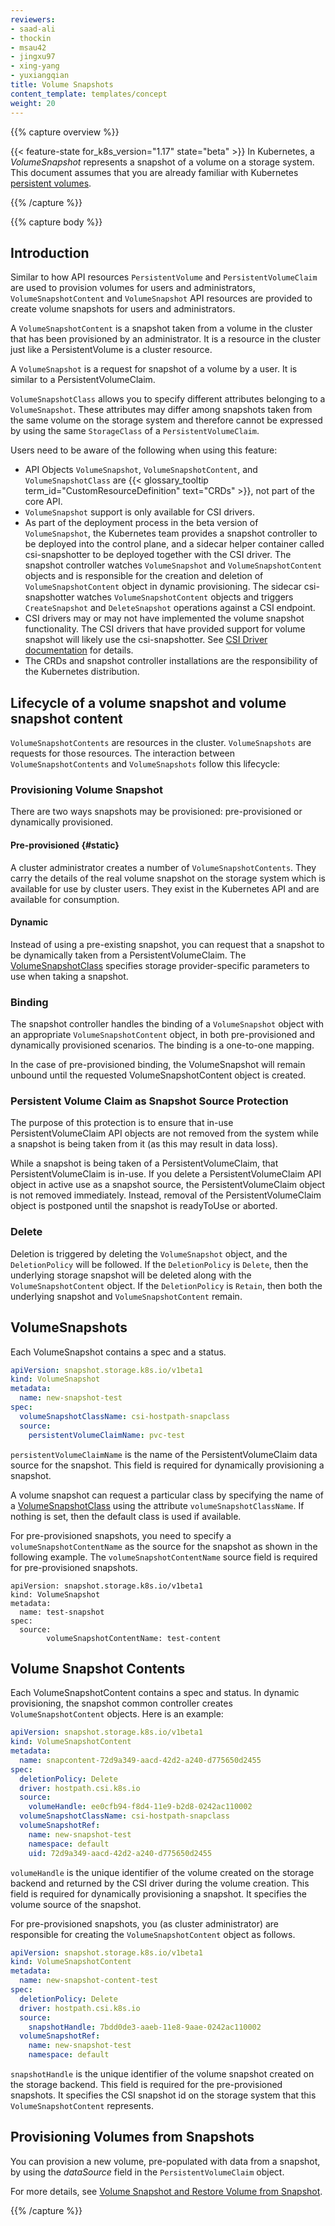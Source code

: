 ```yaml
---
reviewers:
- saad-ali
- thockin
- msau42
- jingxu97
- xing-yang
- yuxiangqian
title: Volume Snapshots
content_template: templates/concept
weight: 20
---
```


{{% capture overview %}}

{{< feature-state for_k8s_version="1.17" state="beta" >}}
In Kubernetes, a _VolumeSnapshot_ represents a snapshot of a volume on a storage system. This document assumes that you are already familiar with Kubernetes [persistent volumes](/docs/concepts/storage/persistent-volumes/).

{{% /capture %}}


{{% capture body %}}

## Introduction

Similar to how API resources `PersistentVolume` and `PersistentVolumeClaim` are used to provision volumes for users and administrators, `VolumeSnapshotContent` and `VolumeSnapshot` API resources are provided to create volume snapshots for users and administrators.

A `VolumeSnapshotContent` is a snapshot taken from a volume in the cluster that has been provisioned by an administrator. It is a resource in the cluster just like a PersistentVolume is a cluster resource.

A `VolumeSnapshot` is a request for snapshot of a volume by a user. It is similar to a PersistentVolumeClaim.

`VolumeSnapshotClass` allows you to specify different attributes belonging to a `VolumeSnapshot`. These attributes may differ among snapshots taken from the same volume on the storage system and therefore cannot be expressed by using the same `StorageClass` of a `PersistentVolumeClaim`.

Users need to be aware of the following when using this feature:

* API Objects `VolumeSnapshot`, `VolumeSnapshotContent`, and `VolumeSnapshotClass` are {{< glossary_tooltip term_id="CustomResourceDefinition" text="CRDs" >}}, not part of the core API.
* `VolumeSnapshot` support is only available for CSI drivers.
* As part of the deployment process in the beta version of `VolumeSnapshot`, the Kubernetes team provides a snapshot controller to be deployed into the control plane, and a sidecar helper container called csi-snapshotter to be deployed together with the CSI driver.  The snapshot controller watches `VolumeSnapshot` and `VolumeSnapshotContent` objects and is responsible for the creation and deletion of `VolumeSnapshotContent` object in dynamic provisioning.  The sidecar csi-snapshotter watches `VolumeSnapshotContent` objects and triggers `CreateSnapshot` and `DeleteSnapshot` operations against a CSI endpoint.
* CSI drivers may or may not have implemented the volume snapshot functionality. The CSI drivers that have provided support for volume snapshot will likely use the csi-snapshotter. See [CSI Driver documentation](https://kubernetes-csi.github.io/docs/) for details.
* The CRDs and snapshot controller installations are the responsibility of the Kubernetes distribution.

## Lifecycle of a volume snapshot and volume snapshot content

`VolumeSnapshotContents` are resources in the cluster. `VolumeSnapshots` are requests for those resources. The interaction between `VolumeSnapshotContents` and `VolumeSnapshots` follow this lifecycle:

### Provisioning Volume Snapshot

There are two ways snapshots may be provisioned: pre-provisioned or dynamically provisioned.

#### Pre-provisioned {#static}
A cluster administrator creates a number of `VolumeSnapshotContents`. They carry the details of the real volume snapshot on the storage system which is available for use by cluster users. They exist in the Kubernetes API and are available for consumption.

#### Dynamic
Instead of using a pre-existing snapshot, you can request that a snapshot to be dynamically taken from a PersistentVolumeClaim. The [VolumeSnapshotClass](/docs/concepts/storage/volume-snapshot-classes/) specifies storage provider-specific parameters to use when taking a snapshot.

### Binding

The snapshot controller handles the binding of a `VolumeSnapshot` object with an appropriate `VolumeSnapshotContent` object, in both pre-provisioned and dynamically provisioned scenarios. The binding is a one-to-one mapping.

In the case of pre-provisioned binding, the VolumeSnapshot will remain unbound until the requested VolumeSnapshotContent object is created.

### Persistent Volume Claim as Snapshot Source Protection

The purpose of this protection is to ensure that in-use PersistentVolumeClaim API objects are not removed from the system while a snapshot is being taken from it (as this may result in data loss).

While a snapshot is being taken of a PersistentVolumeClaim, that PersistentVolumeClaim is in-use. If you delete a PersistentVolumeClaim API object in active use as a snapshot source, the PersistentVolumeClaim object is not removed immediately. Instead, removal of the PersistentVolumeClaim object is postponed until the snapshot is readyToUse or aborted.

### Delete

Deletion is triggered by deleting the `VolumeSnapshot` object, and the `DeletionPolicy` will be followed. If the `DeletionPolicy` is `Delete`, then the underlying storage snapshot will be deleted along with the `VolumeSnapshotContent` object. If the `DeletionPolicy` is `Retain`, then both the underlying snapshot and `VolumeSnapshotContent` remain.

## VolumeSnapshots

Each VolumeSnapshot contains a spec and a status.

```yaml
apiVersion: snapshot.storage.k8s.io/v1beta1
kind: VolumeSnapshot
metadata:
  name: new-snapshot-test
spec:
  volumeSnapshotClassName: csi-hostpath-snapclass
  source:
    persistentVolumeClaimName: pvc-test
```

`persistentVolumeClaimName` is the name of the PersistentVolumeClaim data source for the snapshot. This field is required for dynamically provisioning a snapshot.

A volume snapshot can request a particular class by specifying the name of a
[VolumeSnapshotClass](/docs/concepts/storage/volume-snapshot-classes/)
using the attribute `volumeSnapshotClassName`. If nothing is set, then the default class is used if available.

For pre-provisioned snapshots, you need to specify a `volumeSnapshotContentName` as the source for the snapshot as shown in the following example. The `volumeSnapshotContentName` source field is required for pre-provisioned snapshots.

```
apiVersion: snapshot.storage.k8s.io/v1beta1
kind: VolumeSnapshot
metadata:
  name: test-snapshot
spec:
  source:
        volumeSnapshotContentName: test-content
```

## Volume Snapshot Contents

Each VolumeSnapshotContent contains a spec and status. In dynamic provisioning, the snapshot common controller creates `VolumeSnapshotContent` objects. Here is an example:

```yaml
apiVersion: snapshot.storage.k8s.io/v1beta1
kind: VolumeSnapshotContent
metadata:
  name: snapcontent-72d9a349-aacd-42d2-a240-d775650d2455
spec:
  deletionPolicy: Delete
  driver: hostpath.csi.k8s.io
  source:
    volumeHandle: ee0cfb94-f8d4-11e9-b2d8-0242ac110002
  volumeSnapshotClassName: csi-hostpath-snapclass
  volumeSnapshotRef:
    name: new-snapshot-test
    namespace: default
    uid: 72d9a349-aacd-42d2-a240-d775650d2455
```

`volumeHandle` is the unique identifier of the volume created on the storage backend and returned by the CSI driver during the volume creation. This field is required for dynamically provisioning a snapshot. It specifies the volume source of the snapshot.

For pre-provisioned snapshots, you (as cluster administrator) are responsible for creating the `VolumeSnapshotContent` object as follows.

```yaml
apiVersion: snapshot.storage.k8s.io/v1beta1
kind: VolumeSnapshotContent
metadata:
  name: new-snapshot-content-test
spec:
  deletionPolicy: Delete
  driver: hostpath.csi.k8s.io
  source:
    snapshotHandle: 7bdd0de3-aaeb-11e8-9aae-0242ac110002
  volumeSnapshotRef:
    name: new-snapshot-test
    namespace: default
```

`snapshotHandle` is the unique identifier of the volume snapshot created on the storage backend. This field is required for the pre-provisioned snapshots. It specifies the CSI snapshot id on the storage system that this `VolumeSnapshotContent` represents.

## Provisioning Volumes from Snapshots

You can provision a new volume, pre-populated with data from a snapshot, by using
the *dataSource* field in the `PersistentVolumeClaim` object.

For more details, see
[Volume Snapshot and Restore Volume from Snapshot](/docs/concepts/storage/persistent-volumes/#volume-snapshot-and-restore-volume-from-snapshot-support).

{{% /capture %}}
